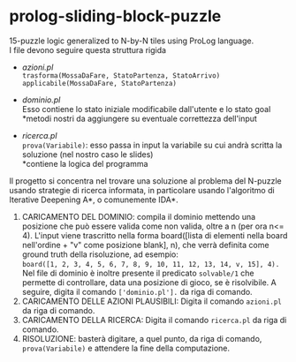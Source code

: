 
# prolog-sliding-block-puzzle

15-puzzle logic generalized to N-by-N tiles using ProLog language.  
I file devono seguire questa struttura rigida  

- *azioni.pl*  
    `trasforma(MossaDaFare, StatoPartenza, StatoArrivo)`  
    `applicabile(MossaDaFare, StatoPartenza)`  

- *dominio.pl*  
    Esso contiene lo stato iniziale modificabile dall'utente e lo stato goal
    *metodi nostri da aggiungere su eventuale correttezza dell'input

- *ricerca.pl*  
    `prova(Variabile)`: esso passa in input la variabile su cui andrà scritta la soluzione (nel nostro caso le slides)  
    *contiene la logica del programma  

Il progetto si concentra nel trovare una soluzione al problema del N-puzzle usando strategie di ricerca informata, in particolare usando l'algoritmo di Iterative Deepening A*, o comunemente IDA*.

1) CARICAMENTO DEL DOMINIO: compila il dominio mettendo una posizione che può essere valida come non valida, oltre a n (per ora n<= 4). L'input viene trascritto nella forma board([lista di elementi nella board nell'ordine + "v" come posizione blank], n), che verrà definita come ground truth della risoluzione, ad esempio:  
`board([1, 2, 3, 4, 5, 6, 7, 8, 9, 10, 11, 12, 13, 14, v, 15], 4).`  
Nel file di dominio è inoltre presente il predicato `solvable/1` che permette di controllare, data una posizione di gioco, se è risolvibile. A seguire, digita il comando `['dominio.pl'].` da riga di comando.
2) CARICAMENTO DELLE AZIONI PLAUSIBILI: Digita il comando `azioni.pl` da riga di comando.  
3) CARICAMENTO DELLA RICERCA: Digita il comando `ricerca.pl` da riga di comando.  
4) RISOLUZIONE: basterà digitare, a quel punto, da riga di comando, `prova(Variabile)` e attendere la fine della computazione.

